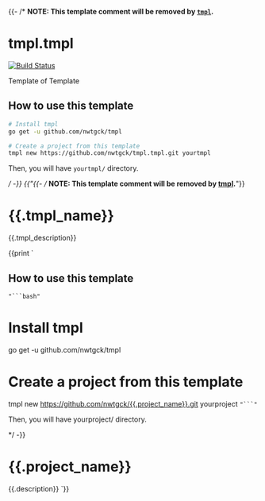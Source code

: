 {{- /* **NOTE: This  template comment will be removed by [`tmpl`].**
# tmpl.tmpl
[![Build Status](https://travis-ci.com/nwtgck/tmpl.tmpl.svg?branch=master)](https://travis-ci.com/nwtgck/tmpl.tmpl)

Template of Template

## How to use this template

```bash
# Install tmpl
go get -u github.com/nwtgck/tmpl

# Create a project from this template
tmpl new https://github.com/nwtgck/tmpl.tmpl.git yourtmpl
```

Then, you will have `yourtmpl/` directory.

[`tmpl`]: https://github.com/nwtgck/tmpl
<!-- The following section is a template of README.md-->
*/ -}}
{{"{{- /* **NOTE: This  template comment will be removed by [tmpl].**"}}
# {{.tmpl_name}}

{{.tmpl_description}}

{{print `
## How to use this template

` "```bash" `
# Install tmpl
go get -u github.com/nwtgck/tmpl

# Create a project from this template
tmpl new https://github.com/nwtgck/{{.project_name}}.git yourproject
` "```" `

Then, you will have yourproject/ directory.

[tmpl]: https://github.com/nwtgck/tmpl
<!-- The following section is a template of README.md-->
*/ -}}

# {{.project_name}}

{{.description}}
`}}

